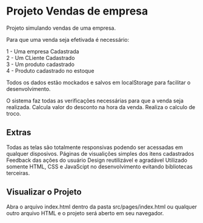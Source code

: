 # Projeto Vendas de empresa
Projeto simulando vendas de uma empresa.

Para que uma venda seja efetivada é necessário: 

1 - Uma empresa Cadastrada <br>
2 - Um CLiente Cadastrado <br>
3 - Um produto cadastrado <br>
4 - Produto cadastrado no estoque <br>

Todos os dados estão mockados e salvos em localStorage para facilitar o desenvolvimento.

O sistema faz todas as verificações necessárias para que a venda seja realizada. Calcula valor do desconto na hora da venda. Realiza o calculo de troco.

## Extras
Todas as telas são totalmente responsivas podendo ser acessadas em qualquer disposivos.
Páginas de visualições simples dos itens cadastrados
Feedback das ações do usuário
Design reutilizável e agradável
Utilizado somente HTML, CSS e JavaScipt no desenvolvimento evitando bibliotecas terceiras.

## Visualizar o Projeto
Abra o arquivo index.html dentro da pasta src/pages/index.html ou qualquer outro arquivo HTML e o projeto será aberto em seu navegador.
